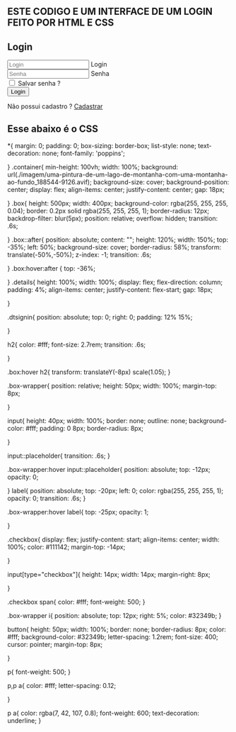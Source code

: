 ## ESTE CODIGO E UM INTERFACE DE UM LOGIN FEITO POR HTML E CSS ##
<!DOCTYPE html>
<html lang="pt-br">
<head>
    <meta charset="UTF-8">
    <meta name="viewport" content="width=device-width, initial-scale=1.0">
    <title>Login | Projeto </title>
    <link rel="stylesheet" href="./style.css">
</head>
<body>
    <div class="container">
        <div class="box loginbox">
            <div class="details dtsignin">
                <h2>Login</h2>
                <div class="box-wrapper">
                    <input type="text" placeholder="Login">
                    <label for="#">Login</label>
                    <i class="fa-solid fa-user"></i>
                </div>
                <div class="box-wrapper">
                    <input type="Senha" placeholder="Senha">
                    <label for="#">Senha</label>
                    <i class="fa-solid fa-user"></i>
                </div>
                <div class="checkbox">
                    <input type="checkbox">
                    <span> Salvar senha ?</span>
                </div>
                <button id="btnlogin">Login</button>
                <p>Não possui cadastro ? <a href="#">Cadastrar</a></p>
            </div>
</body>
</html>


## Esse abaixo é o CSS ##

*{
    margin: 0;
    padding: 0;
    box-sizing: border-box;
    list-style: none;
    text-decoration: none;
    font-family: 'poppins';

}
.container{
    min-height: 100vh;
    width: 100%;
    background: url(./imagem/uma-pintura-de-um-lago-de-montanha-com-uma-montanha-ao-fundo_188544-9126.avif);
    background-size: cover;
    background-position: center;
    display: flex;
    align-items: center;
    justify-content: center;
    gap: 18px;

}
.box{
    height: 500px;
    width: 400px;
    background-color: rgba(255, 255, 255, 0.04);
    border: 0.2px solid rgba(255, 255, 255, 1);
    border-radius: 12px;
    backdrop-filter: blur(5px);
    position: relative;
    overflow: hidden;
    transition: .6s;

}
.box::after{
    position: absolute;
    content: "";
    height: 120%;
    width: 150%;
    top: -35%;
    left: 50%;
    background-size: cover;
    border-radius: 58%;
    transform: translate(-50%,-50%);
    z-index: -1;
    transition: .6s;

}
.box:hover:after {
    top: -36%;

}
.details{
    height: 100%;
    width: 100%;
    display: flex;
    flex-direction: column;
    padding: 4%;
    align-items: center;
    justify-content: flex-start;
    gap: 18px;

}

.dtsignin{
    position: absolute;
    top: 0;
    right: 0;
    padding: 12% 15%;

}

h2{
    color: #fff;
    font-size: 2.7rem;
    transition: .6s;

}

.box:hover h2{
    transform: translateY(-8px) scale(1.05);
}


.box-wrapper{
    position: relative;
    height: 50px;
    width: 100%;
    margin-top: 8px;
    
}

input{
    height: 40px;
    width: 100%;
    border: none;
    outline: none;
    background-color: #fff;
    padding: 0 8px;
    border-radius: 8px;

}

input::placeholder{
    transition: .6s;
}

.box-wrapper:hover input::placeholder{
    position: absolute;
    top: -12px;
    opacity: 0;

}
label{
    position: absolute;
    top: -20px;
    left: 0;
    color: rgba(255, 255, 255, 1);
    opacity: 0;
    transition: .6s;
}

.box-wrapper:hover label{
    top: -25px;
    opacity: 1;

}

.checkbox{
    display: flex;
    justify-content: start;
    align-items: center;
    width: 100%;
    color: #111142;
    margin-top: -14px;

}

input[type="checkbox"]{
    height: 14px;
    width: 14px;
    margin-right: 8px;
    
}

.checkbox span{
    color: #fff;
    font-weight: 500;
}

.box-wrapper i{
    position: absolute;
    top: 12px;
    right: 5%;
    color: #32349b;
}

button{
    height: 50px;
    width: 100%;
    border: none;
    border-radius: 8px;
    color: #fff;
    background-color: #32349b;
    letter-spacing: 1.2rem;
    font-size: 400;
    cursor: pointer;
    margin-top: 8px;
    
}

p{
    font-weight: 500;
}


p,p a{
    color: #fff;
    letter-spacing: 0.12;

}

p a{
    color: rgba(7, 42, 107, 0.8);
    font-weight: 600;
    text-decoration: underline;
}
